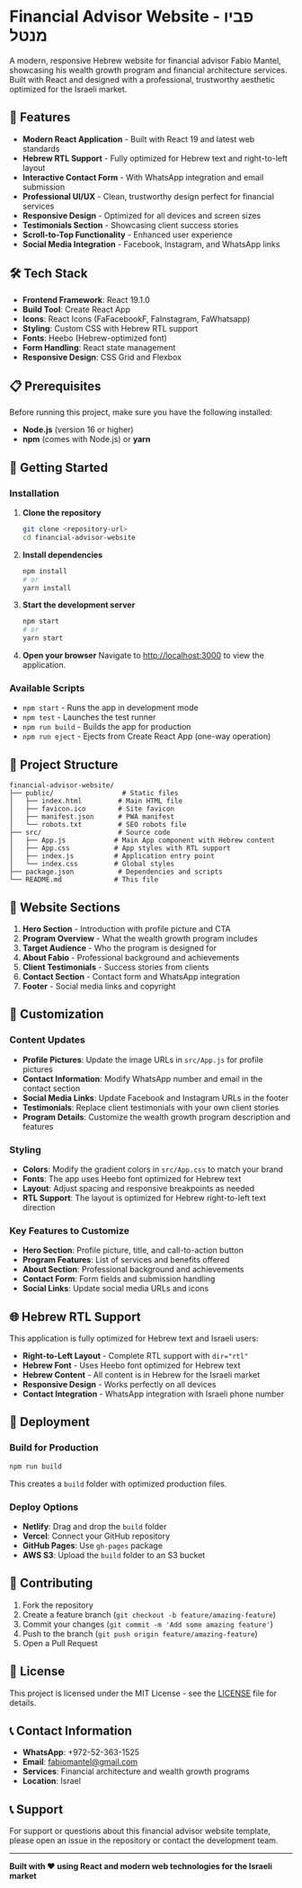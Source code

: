 # Financial Advisor Website - פביו מנטל

A modern, responsive Hebrew website for financial advisor Fabio Mantel, showcasing his wealth growth program and financial architecture services. Built with React and designed with a professional, trustworthy aesthetic optimized for the Israeli market.

## 🚀 Features

- **Modern React Application** - Built with React 19 and latest web standards
- **Hebrew RTL Support** - Fully optimized for Hebrew text and right-to-left layout
- **Interactive Contact Form** - With WhatsApp integration and email submission
- **Professional UI/UX** - Clean, trustworthy design perfect for financial services
- **Responsive Design** - Optimized for all devices and screen sizes
- **Testimonials Section** - Showcasing client success stories
- **Scroll-to-Top Functionality** - Enhanced user experience
- **Social Media Integration** - Facebook, Instagram, and WhatsApp links

## 🛠️ Tech Stack

- **Frontend Framework**: React 19.1.0
- **Build Tool**: Create React App
- **Icons**: React Icons (FaFacebookF, FaInstagram, FaWhatsapp)
- **Styling**: Custom CSS with Hebrew RTL support
- **Fonts**: Heebo (Hebrew-optimized font)
- **Form Handling**: React state management
- **Responsive Design**: CSS Grid and Flexbox

## 📋 Prerequisites

Before running this project, make sure you have the following installed:

- **Node.js** (version 16 or higher)
- **npm** (comes with Node.js) or **yarn**

## 🚀 Getting Started

### Installation

1. **Clone the repository**
   ```bash
   git clone <repository-url>
   cd financial-advisor-website
   ```

2. **Install dependencies**
   ```bash
   npm install
   # or
   yarn install
   ```

3. **Start the development server**
   ```bash
   npm start
   # or
   yarn start
   ```

4. **Open your browser**
   Navigate to [http://localhost:3000](http://localhost:3000) to view the application.

### Available Scripts

- `npm start` - Runs the app in development mode
- `npm test` - Launches the test runner
- `npm run build` - Builds the app for production
- `npm run eject` - Ejects from Create React App (one-way operation)

## 📁 Project Structure

```
financial-advisor-website/
├── public/                 # Static files
│   ├── index.html         # Main HTML file
│   ├── favicon.ico        # Site favicon
│   ├── manifest.json      # PWA manifest
│   └── robots.txt         # SEO robots file
├── src/                   # Source code
│   ├── App.js            # Main App component with Hebrew content
│   ├── App.css           # App styles with RTL support
│   ├── index.js          # Application entry point
│   └── index.css         # Global styles
├── package.json           # Dependencies and scripts
└── README.md             # This file
```

## 🎯 Website Sections

1. **Hero Section** - Introduction with profile picture and CTA
2. **Program Overview** - What the wealth growth program includes
3. **Target Audience** - Who the program is designed for
4. **About Fabio** - Professional background and achievements
5. **Client Testimonials** - Success stories from clients
6. **Contact Section** - Contact form and WhatsApp integration
7. **Footer** - Social media links and copyright

## 🎨 Customization

### Content Updates
- **Profile Pictures**: Update the image URLs in `src/App.js` for profile pictures
- **Contact Information**: Modify WhatsApp number and email in the contact section
- **Social Media Links**: Update Facebook and Instagram URLs in the footer
- **Testimonials**: Replace client testimonials with your own client stories
- **Program Details**: Customize the wealth growth program description and features

### Styling
- **Colors**: Modify the gradient colors in `src/App.css` to match your brand
- **Fonts**: The app uses Heebo font optimized for Hebrew text
- **Layout**: Adjust spacing and responsive breakpoints as needed
- **RTL Support**: The layout is optimized for Hebrew right-to-left text direction

### Key Features to Customize
- **Hero Section**: Profile picture, title, and call-to-action button
- **Program Features**: List of services and benefits offered
- **About Section**: Professional background and achievements
- **Contact Form**: Form fields and submission handling
- **Social Links**: Update social media URLs and icons

## 🌐 Hebrew RTL Support

This application is fully optimized for Hebrew text and Israeli users:

- **Right-to-Left Layout** - Complete RTL support with `dir="rtl"`
- **Hebrew Font** - Uses Heebo font optimized for Hebrew text
- **Hebrew Content** - All content is in Hebrew for the Israeli market
- **Responsive Design** - Works perfectly on all devices
- **Contact Integration** - WhatsApp integration with Israeli phone number

## 🚀 Deployment

### Build for Production

```bash
npm run build
```

This creates a `build` folder with optimized production files.

### Deploy Options

- **Netlify**: Drag and drop the `build` folder
- **Vercel**: Connect your GitHub repository
- **GitHub Pages**: Use `gh-pages` package
- **AWS S3**: Upload the `build` folder to an S3 bucket

## 🤝 Contributing

1. Fork the repository
2. Create a feature branch (`git checkout -b feature/amazing-feature`)
3. Commit your changes (`git commit -m 'Add some amazing feature'`)
4. Push to the branch (`git push origin feature/amazing-feature`)
5. Open a Pull Request

## 📄 License

This project is licensed under the MIT License - see the [LICENSE](LICENSE) file for details.

## 📞 Contact Information

- **WhatsApp**: +972-52-363-1525
- **Email**: fabiomantel@gmail.com
- **Services**: Financial architecture and wealth growth programs
- **Location**: Israel

## 📞 Support

For support or questions about this financial advisor website template, please open an issue in the repository or contact the development team.

---

**Built with ❤️ using React and modern web technologies for the Israeli market** 